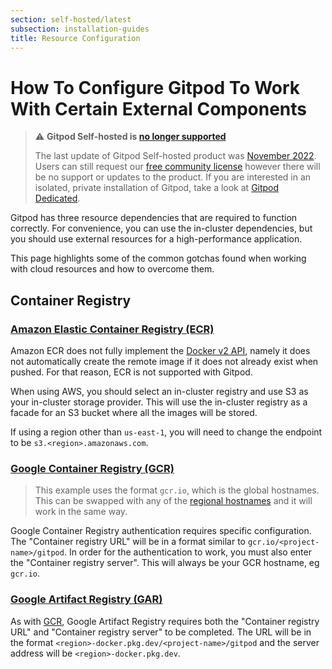 ```yaml
---
section: self-hosted/latest
subsection: installation-guides
title: Resource Configuration
---
```


# How To Configure Gitpod To Work With Certain External Components

> ⚠️ **Gitpod Self-hosted is [no longer supported](/blog/introducing-gitpod-dedicated)**
>
> The last update of Gitpod Self-hosted product was [November 2022](/changelog/november-self-hosted-release). Users can still request our [free community license](/community-license) however there will be no support or updates to the product. If you are interested in an isolated, private installation of Gitpod, take a look at [Gitpod Dedicated](/dedicated).

Gitpod has three resource dependencies that are required to function correctly. For convenience, you can use the in-cluster dependencies, but you should use external resources for a high-performance application.

This page highlights some of the common gotchas found when working with cloud resources and how to overcome them.

## Container Registry

### [Amazon Elastic Container Registry (ECR)](https://aws.amazon.com/ecr/)

Amazon ECR does not fully implement the [Docker v2 API](https://docs.docker.com/registry/spec/api), namely it does not automatically create the remote image if it does not already exist when pushed. For that reason, ECR is not supported with Gitpod.

When using AWS, you should select an in-cluster registry and use S3 as your in-cluster storage provider. This will use the in-cluster registry as a facade for an S3 bucket where all the images will be stored.

If using a region other than `us-east-1`, you will need to change the endpoint to be `s3.<region>.amazonaws.com`.

### [Google Container Registry (GCR)](https://cloud.google.com/container-registry)

> This example uses the format `gcr.io`, which is the global hostnames. This can be swapped with any of the [regional hostnames](https://cloud.google.com/container-registry/docs/pushing-and-pulling) and it will work in the same way.

Google Container Registry authentication requires specific configuration. The "Container registry URL" will be in a format similar to `gcr.io/<project-name>/gitpod`. In order for the authentication to work, you must also enter the "Container registry server". This will always be your GCR hostname, eg `gcr.io`.

### [Google Artifact Registry (GAR)](https://cloud.google.com/artifact-registry)

As with [GCR](#google-container-registry-gcr), Google Artifact Registry requires both the "Container registry URL" and "Container registry server" to be completed. The URL will be in the format `<region>-docker.pkg.dev/<project-name>/gitpod` and the server address will be `<region>-docker.pkg.dev`.
